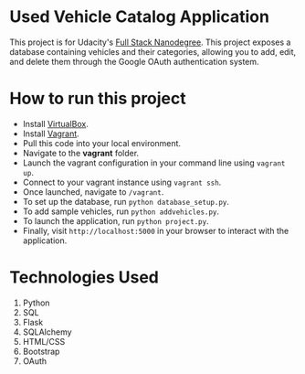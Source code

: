 # Used Vehicle Catalog Application

This project is for Udacity's [Full Stack Nanodegree](https://www.udacity.com/course/full-stack-web-developer-nanodegree--nd004). This project exposes a database containing vehicles and their categories, allowing you to add, edit, and delete them through the Google OAuth authentication system. 


# How to run this project

- Install [VirtualBox](https://www.virtualbox.org/).
- Install [Vagrant](https://www.vagrantup.com/).
- Pull this code into your local environment.
- Navigate to the **vagrant** folder.
- Launch the vagrant configuration in your command line using `vagrant up`.
- Connect to your vagrant instance using `vagrant ssh`.
- Once launched, navigate to `/vagrant`.
- To set up the database, run `python database_setup.py`.
- To add sample vehicles, run `python addvehicles.py`.
- To launch the application, run `python project.py`.
- Finally, visit `http://localhost:5000` in your browser to interact with the application.

# Technologies Used
1. Python
2. SQL
3. Flask
4. SQLAlchemy
5. HTML/CSS
6. Bootstrap
7. OAuth

